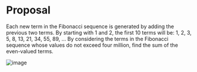 # Proposal

Each new term in the Fibonacci sequence is generated by adding the previous two terms. By starting with 1
 and 2, the first 10 terms will be:
 1, 2, 3, 5, 8, 13, 21, 34, 55, 89, ...
By considering the terms in the Fibonacci sequence whose values do not exceed four million, find the sum of the even-valued terms.

![image](https://github.com/eduardomottoni/fibonatyImplementation/assets/56644658/95339b6b-c7fa-4b82-827a-be6adbd1dee6)

